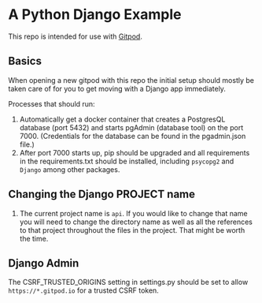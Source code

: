# A Python Django Example

This repo is intended for use with [Gitpod](httpsL//gitpod.io).

## Basics
When opening a new gitpod with this repo the initial setup should mostly be taken care of for you to get moving with a Django app immediately.

Processes that should run:
1. Automatically get a docker container that creates a PostgresQL database (port 5432) and starts pgAdmin (database tool) on the port 7000. (Credentials for the database can be found in the pgadmin.json file.)
1. After port 7000 starts up, pip should be upgraded and all requirements in the requirements.txt should be installed, including `psycopg2` and `Django` among other packages.

## Changing the Django PROJECT name
1. The current project name is `api`. If you would like to change that name you will need to change the directory name as well as all the references to that project throughout the files in the project. That might be worth the time.

## Django Admin
The CSRF_TRUSTED_ORIGINS setting in settings.py should be set to allow `https://*.gitpod.io` for a trusted CSRF token.

